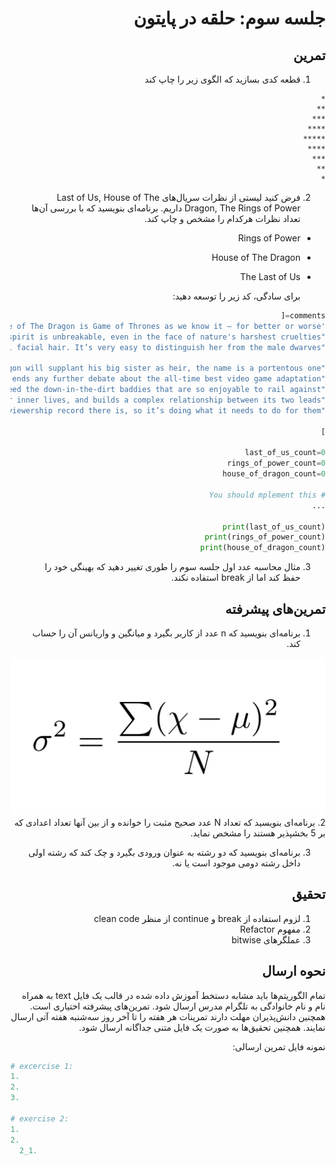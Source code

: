 <div dir="rtl">

# جلسه سوم: حلقه در پایتون


  ## تمرین
  1. قطعه کدی بسازید که الگوی زیر را چاپ کند
  ```
*
**
***
****
*****
****
***
**
*
```

2. فرض کنید لیستی از نظرات سریال‌های Last of Us, House of The Dragon, The Rings of Power داریم. برنامه‌ای بنویسید که با بررسی آن‌ها تعداد نظرات هرکدام را مشخص و چاپ کند.
- Rings of Power
- House of The Dragon
- The Last of Us

  برای سادگی، کد زیر را توسعه دهید:
  
```python
comments=[
'This slow-burn episode of House of The Dragon is Game of Thrones as we know it – for better or worse.',
"The Last of Us is a worthy testament to the timeless game series that ensures that yes, the human spirit is unbreakable, even in the face of nature's harshest cruelties.",
"In The Lord of the Rings: The Two Towers, we are told that male and female dwarves are indistinguishable from one another due to their heavy facial hair. Well, a female dwarf appears in The Rings of Power – Sophia Nomvete’s Princess Disa – and she only has minimal facial hair. It’s very easy to distinguish her from the male dwarves.",

"The episode’s title, 'Second Of His Name,' refers to the fact that baby Aegon shares a name with Aegon the Conqueror, the legendary warrior who united the Seven Kingdoms under Targaryen rule. Considering most of House of The Dragon 's power players assume young Aegon will supplant his big sister as heir, the name is a portentous one.",
"As heartbreakingly faithful as it is riveting and suspenseful, The Last of Us is a triumph that ends any further debate about the all-time best video game adaptation.",
"Matt Smith plays Daemon as a vain and bitter man who nevertheless cannot quite betray his family name. He is a nasty piece of work, for sure, a misogynist and a sadist, but until episode six, he is the only truly despicable main player in King’s Landing. House of The Dragon takes its time to drip-feed the down-in-the-dirt baddies that are so enjoyable to rail against.",
"The Last of Us is a superb TV series which invests in its characters’ stories, their inner lives, and builds a complex relationship between its two leads.",
"whereas fewer people are complaining about House of The Dragon ’s adaptation of George RR Martin’s Fire and Blood. Still, Rings of Power has broken every Amazon viewership record there is, so it’s doing what it needs to do for them.",

]

last_of_us_count=0
rings_of_power_count=0
house_of_dragon_count=0

# You should mplement this
...

print(last_of_us_count)
print(rings_of_power_count)
print(house_of_dragon_count)


```

3. مثال محاسبه عدد اول جلسه سوم را طوری تغییر دهید که بهینگی خود را حفظ کند اما از break استفاده نکند.


## تمرین‌های پیشرفته
1. برنامه‌ای بنویسید که n عدد از کاربر بگیرد و میانگین و واریانس آن را حساب کند.

![Variance Formula](./variance.jpg)
  2. برنامه‌ای بنویسید که تعداد N عدد صحیح مثبت را خوانده و از بین آنها تعداد اعدادی که بر 5 بخشپذیر هستند را مشخص نماید.
  
  3. برنامه‌ای بنویسید که دو رشته به عنوان ورودی بگیرد و چک کند که رشته اولی داخل رشته دومی موجود است یا نه.

  ## تحقیق
  1. لزوم استفاده از break و continue از منظر clean code
  2. مفهوم Refactor
  3. عملگرهای bitwise

  ## نحوه ارسال

  تمام الگوریتم‌ها باید مشابه دستخط آموزش داده شده در قالب یک فایل text به همراه نام و نام خانوادگی به تلگرام مدرس ارسال شود. تمرین‌های پیشرفته اختیاری است. همچنین دانش‌پذیران مهلت دارند تمرینات هر هفته را تا آخر روز سه‌شنبه هفته آتی ارسال نمایند. همچنین تحقیق‌ها به صورت یک فایل متنی جداگانه ارسال شود.

  نمونه فایل تمرین ارسالی:
  </div>

  ```python
  # excercise 1:
  1.
  2.
  3.

  # exercise 2:
  1.
  2.
    2_1.


  ```
